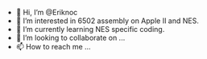 - 👋 Hi, I’m @Eriknoc
- 👀 I’m interested in 6502 assembly on Apple II and NES.
- 🌱 I’m currently learning NES specific coding.
- 💞️ I’m looking to collaborate on ...
- 📫 How to reach me ...

<!---
Eriknoc/Eriknoc is a ✨ special ✨ repository because its `README.md` (this file) appears on your GitHub profile.
You can click the Preview link to take a look at your changes.
--->

